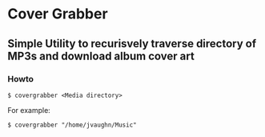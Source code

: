 Cover Grabber
=============

Simple Utility to recurisvely traverse directory of MP3s and download 
album cover art
---------------

### Howto

    $ covergrabber <Media directory>

For example:

    $ covergrabber "/home/jvaughn/Music"
